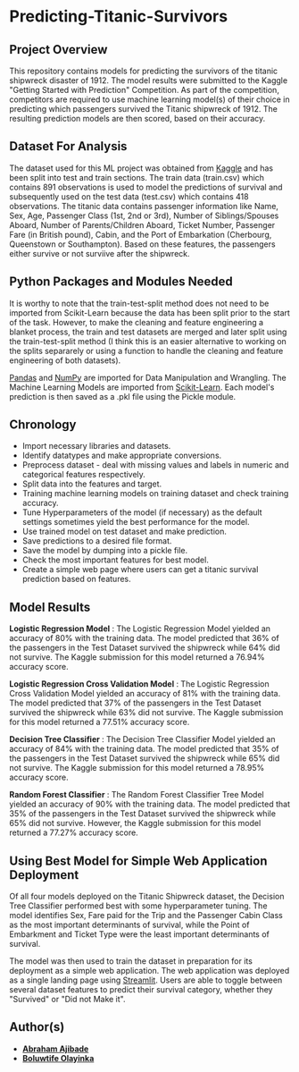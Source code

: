 # Predicting-Titanic-Survivors
## Project Overview
This repository contains models for predicting the survivors of the titanic shipwreck disaster of 1912. The model results were submitted to the Kaggle "Getting Started with Prediction" Competition. As part of the competition, competitors are required to use machine learning model(s) of their choice in predicting which passengers survived the Titanic shipwreck of 1912. The resulting prediction models are then scored, based on their accuracy.

## Dataset For Analysis
The dataset used for this ML project was obtained from [Kaggle](https://www.kaggle.com/competitions/titanic) and has been split into test and train sections. The train data (train.csv) which contains 891 observations is used to model the predictions of survival and subsequently used on the test data (test.csv) which contains 418 observations. The titanic data contains passenger information like Name, Sex, Age, Passenger Class (1st, 2nd or 3rd), Number of Siblings/Spouses Aboard, Number of Parents/Children Aboard, Ticket Number, Passenger Fare (in British pound), Cabin, and the Port of Embarkation (Cherbourg, Queenstown or Southampton). Based on these features, the passengers either survive or not surviive after the shipwreck. 

## Python Packages and Modules Needed
It is worthy to note that the train-test-split method does not need to be imported from Scikit-Learn because the data has been split prior to the start of the task. However, to make the cleaning and feature engineering a blanket process, the train and test datasets are merged and later split using the train-test-split method (I think this is an easier alternative to working on the splits separarely or using a function to handle the cleaning and feature engineering of both datasets). 

[Pandas](https://pandas.pydata.org/) and [NumPy](https://numpy.org/) are imported for Data Manipulation and Wrangling. The Machine Learning Models are imported from [Scikit-Learn](https://scikit-learn.org/). Each model's prediction is then saved as a .pkl file using the Pickle module. 

## Chronology 
- Import necessary libraries and datasets.
- Identify datatypes and make appropriate conversions.
- Preprocess dataset - deal with missing values and labels in numeric and categorical features respectively.
- Split data into the features and target.
- Training machine learning models on training dataset and check training accuracy.
- Tune Hyperparameters of the model (if necessary) as the default settings sometimes yield the best performance for the model.
- Use trained model on test dataset and make prediction.
- Save predictions to a desired file format. 
- Save the model by dumping into a pickle file.
- Check the most important features for best model. 
- Create a simple web page where users can get a titanic survival prediction based on features. 

## Model Results
**Logistic Regression Model** : The Logistic Regression Model yielded an accuracy of 80% with the training data. The model predicted that 36% of the passengers in the Test Dataset survived the shipwreck while 64% did not survive. The Kaggle submission for this model returned a 76.94% accuracy score. 

**Logistic Regression Cross Validation Model** : The Logistic Regression Cross Validation Model yielded an accuracy of 81% with the training data. The model predicted that 37% of the passengers in the Test Dataset survived the shipwreck while 63% did not survive. The Kaggle submission for this model returned a 77.51% accuracy score.

**Decision Tree Classifier** : The Decision Tree Classifier Model yielded an accuracy of 84% with the training data. The model predicted that 35% of the passengers in the Test Dataset survived the shipwreck while 65% did not survive. The Kaggle submission for this model returned a 78.95% accuracy score.

**Random Forest Classifier** : The Random Forest Classifier Tree Model yielded an accuracy of 90% with the training data. The model predicted that 35% of the passengers in the Test Dataset survived the shipwreck while 65% did not survive. However, the Kaggle submission for this model returned a 77.27% accuracy score.

## Using Best Model for Simple Web Application Deployment 
Of all four models deployed on the Titanic Shipwreck dataset, the Decision Tree Classifier performed best with some hyperparameter tuning. The model identifies Sex, Fare paid for the Trip and the Passenger Cabin Class as the most important determinants of survival, while the Point of Embarkment and Ticket Type were the least important determinants of survival. 

The model was then used to train the dataset in preparation for its deployment as a simple web application. The web application was deployed as a single landing page using [Streamlit](https://streamlit.io/). Users are able to toggle between several dataset features to predict their survival category, whether they "Survived" or "Did not Make it".

## Author(s)
- [**Abraham Ajibade**](https://www.linkedin.com/in/abraham-ajibade-759772117)
- [**Boluwtife Olayinka**](https://www.linkedin.com/in/ajibade-bolu/)
